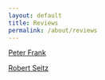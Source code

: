```yaml
---
layout: default
title: Reviews
permalink: /about/reviews
---
```


[Peter Frank](/reviews/peter-frank)

[Robert Seitz](/reviews/artcore-webzine)
